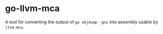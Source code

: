 # go-llvm-mca

A tool for converting the output of `go objdump -gnu` into
assembly usable by `llvm-mca`.
